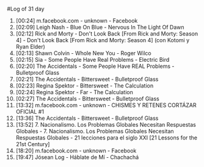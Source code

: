 #Log of 31 day

1. [00:24] m.facebook.com - unknown - Facebook
1. [02:09] Leigh Nash - Blue On Blue - Nervous In The Light Of Dawn
1. [02:12] Rick and Morty - Don't Look Back [From Rick and Morty: Season 4] - Don't Look Back [From Rick and Morty: Season 4] (con Kotomi y Ryan Elder)
1. [02:13] Shawn Colvin - Whole New You - Roger Wilco
1. [02:15] Sia - Some People Have Real Problems - Electric Bird
1. [02:20] The Accidentals - Some People Have REAL Problems - Bulletproof Glass
1. [02:21] The Accidentals - Bittersweet - Bulletproof Glass
1. [02:23] Regina Spektor - Bittersweet - The Calculation
1. [02:24] Regina Spektor - Far - The Calculation
1. [02:27] The Accidentals - Bittersweet - Bulletproof Glass
1. [13:32] m.facebook.com - unknown - CHISMES Y RETENES CORTÁZAR OFICIAL #1
1. [13:36] The Accidentals - Bittersweet - Bulletproof Glass
1. [13:52] 7. Nacionalismo. Los Problemas Globales Necesitan Respuestas Globales - 7. Nacionalismo. Los Problemas Globales Necesitan Respuestas Globales - 21 lecciones para el siglo XXI [21 Lessons for the 21st Century]
1. [18:20] m.facebook.com - unknown - Facebook
1. [19:47] Jósean Log - Háblate de Mí - Chachachá
